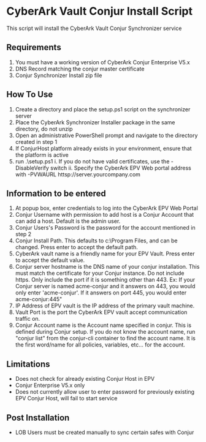# CyberArk Vault Conjur Install Script

This script will install the CyberArk Vault Conjur Synchronizer service

## Requirements

1. You must have a working version of CyberArk Conjur Enterprise V5.x
2. DNS Record matching the conjur master certificate
3. Conjur Synchronizer Install zip file

## How To Use

1. Create a directory and place the setup.ps1 script on the synchronizer server
2. Place the CyberArk Synchronizer Installer package in the same directory, do not unzip
3. Open an administrative PowerShell prompt and navigate to the directory created in step 1
4. If ConjurHost platform already exists in your environment, ensure that the platform is active
5. run .\setup.ps1
   i. If you do not have valid certificates, use the -DisableVerify switch
   ii. Specify the CyberArk EPV Web portal address with -PVWAURL httsp://server.yourcompany.com

## Information to be entered

1. At popup box, enter credentials to log into the CyberArk EPV Web Portal
2. Conjur Username with permission to add host is a Conjur Account that can add a host. Default is the admin user.
3. Conjur Users's Password is the password for the account mentioned in step 2
4. Conjur Install Path. This defaults to c:\Program Files, and can be changed. Press enter to accept the default path.
5. CyberArk vault name is a friendly name for your EPV Vault. Press enter to accept the default value.
6. Conjur server hostname is the DNS name of your conjur installation. This must match the certificate for your Conjur instance. Do not include https. Only include the port if it is something other than 443. Ex: If your Conjur server is named acme-conjur and it answers on 443, you would only enter 'acme-conjur'. If it answers on port 445, you would enter acme-conjur:445"
7. IP Address of EPV vault is the IP address of the primary vault machine.
8. Vault Port is the port the CyberArk EPV vault accept communication traffic on.
9. Conjur Account name is the Account name specified in conjur. This is defined during Conjur setup. If you do not know the account name, run "conjur list" from the conjur-cli container to find the account name. It is the first word/name for all policies, variables, etc... for the account.

## Limitations

- Does not check for already existing Conjur Host in EPV
- Conjur Enterprise V5.x only
- Does not currently allow user to enter password for previously existing EPV Conjur Host, will fail to start service

## Post Installation

- LOB Users must be created manually to sync certain safes with Conjur